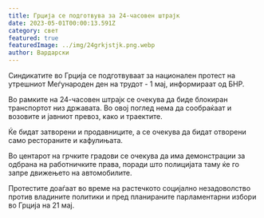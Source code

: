 ```yaml
---
title: Грција се подготвува за 24-часовен штрајк
date: 2023-05-01T00:00:13.591Z
category: свет
featured: true
featuredImage: ../img/24grkjstjk.png.webp
author: Вардарски
---
```


Синдикатите во Грција се подготвуваат за национален протест на утрешниот Меѓународен ден на трудот - 1 мај, информираат од БНР.

Во рамките на 24-часовен штрајк се очекува да биде блокиран транспортот низ државата. Во овој поглед нема да сообраќаат и возовите и јавниот превоз, како и траектите.

Ќе бидат затворени и продавниците, а се очекува да бидат отворени само рестораните и кафулињата.

Во центарот на грчките градови се очекува да има демонстрации за одбрана на работничките права, поради што полицијата таму ќе го запре движењето на автомобилите.

Протестите доаѓаат во време на растечкото социјално незадоволство против владините политики и пред планираните парламентарни избори во Грција на 21 мај.

